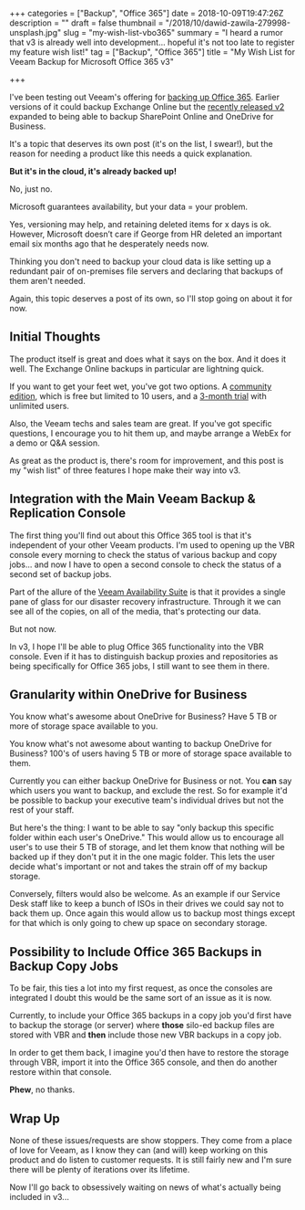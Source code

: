 +++
categories = ["Backup", "Office 365"]
date = 2018-10-09T19:47:26Z
description = ""
draft = false
thumbnail = "/2018/10/dawid-zawila-279998-unsplash.jpg"
slug = "my-wish-list-vbo365"
summary = "I heard a rumor that v3 is already well into development... hopeful it's not too late to register my feature wish list!"
tag = ["Backup", "Office 365"]
title = "My Wish List for Veeam Backup for Microsoft Office 365 v3"

+++


I've been testing out Veeam's offering for [backing up Office 365](https://www.veeam.com/backup-microsoft-office-365.html). Earlier versions of it could backup Exchange Online but the [recently released v2](https://www.veeam.com/whats-new-backup-microsoft-office-365.html) expanded to being able to backup SharePoint Online and OneDrive for Business.

It's a topic that deserves its own post (it's on the list, I swear!), but the reason for needing a product like this needs a quick explanation.

**But it's in the cloud, it's already backed up!**

No, just no.

Microsoft guarantees availability, but your data = your problem.

Yes, versioning may help, and retaining deleted items for x days is ok. However, Microsoft doesn’t care if George from HR deleted an important email six months ago that he desperately needs now.

Thinking you don't need to backup your cloud data is like setting up a redundant pair of on-premises file servers and declaring that backups of them aren't needed.

Again, this topic deserves a post of its own, so I'll stop going on about it for now.

## **Initial Thoughts**

The product itself is great and does what it says on the box. And it does it well. The Exchange Online backups in particular are lightning quick.

If you want to get your feet wet, you've got two options. A [community edition](https://www.veeam.com/free-backup-microsoft-office-365.html), which is free but limited to 10 users, and a [3-month trial](https://www.veeam.com/backup-microsoft-office-365-download.html?ad=in-text-link) with unlimited users.

Also, the Veeam techs and sales team are great. If you've got specific questions, I encourage you to hit them up, and maybe arrange a WebEx for a demo or Q&A session.

As great as the product is, there's room for improvement, and this post is my "wish list" of three features I hope make their way into v3.

## **Integration with the Main Veeam Backup & Replication Console**

The first thing you'll find out about this Office 365 tool is that it's independent of your other Veeam products. I'm used to opening up the VBR console every morning to check the status of various backup and copy jobs... and now I have to open a second console to check the status of a second set of backup jobs.

Part of the allure of the [Veeam Availability Suite](https://www.veeam.com/data-center-availability-suite.html) is that it provides a single pane of glass for our disaster recovery infrastructure. Through it we can see all of the copies, on all of the media, that's protecting our data.

But not now.

In v3, I hope I'll be able to plug Office 365 functionality into the VBR console. Even if it has to distinguish backup proxies and repositories as being specifically for Office 365 jobs, I still want to see them in there.

## **Granularity within OneDrive for Business**

You know what's awesome about OneDrive for Business? Have 5 TB or more of storage space available to you.

You know what's not awesome about wanting to backup OneDrive for Business? 100's of users having 5 TB or more of storage space available to them.

Currently you can either backup OneDrive for Business or not. You **can** say which users you want to backup, and exclude the rest. So for example it'd be possible to backup your executive team's individual drives but not the rest of your staff.

But here's the thing: I want to be able to say "only backup this specific folder within each user's OneDrive." This would allow us to encourage all user's to use their 5 TB of storage, and let them know that nothing will be backed up if they don't put it in the one magic folder. This lets the user decide what's important or not and takes the strain off of my backup storage.

Conversely, filters would also be welcome. As an example if our Service Desk staff like to keep a bunch of ISOs in their drives we could say not to back them up. Once again this would allow us to backup most things except for that which is only going to chew up space on secondary storage.

## **Possibility to Include Office 365 Backups in Backup Copy Jobs**

To be fair, this ties a lot into my first request, as once the consoles are integrated I doubt this would be the same sort of an issue as it is now.

Currently, to include your Office 365 backups in a copy job you'd first have to backup the storage (or server) where **those** silo-ed backup files are stored with VBR and **then** include those new VBR backups in a copy job.

In order to get them back, I imagine you'd then have to restore the storage through VBR, import it into the Office 365 console, and then do another restore within that console.

**Phew**, no thanks.

## **Wrap Up**

None of these issues/requests are show stoppers. They come from a place of love for Veeam, as I know they can (and will) keep working on this product and do listen to customer requests. It is still fairly new and I'm sure there will be plenty of iterations over its lifetime.

Now I'll go back to obsessively waiting on news of what's actually being included in v3...

